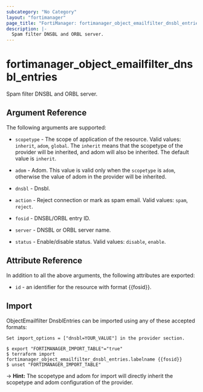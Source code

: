 ```yaml
---
subcategory: "No Category"
layout: "fortimanager"
page_title: "FortiManager: fortimanager_object_emailfilter_dnsbl_entries"
description: |-
  Spam filter DNSBL and ORBL server.
---
```


# fortimanager_object_emailfilter_dnsbl_entries
Spam filter DNSBL and ORBL server.

## Argument Reference


The following arguments are supported:

* `scopetype` - The scope of application of the resource. Valid values: `inherit`, `adom`, `global`. The `inherit` means that the scopetype of the provider will be inherited, and adom will also be inherited. The default value is `inherit`.
* `adom` - Adom. This value is valid only when the `scopetype` is `adom`, otherwise the value of adom in the provider will be inherited.
* `dnsbl` - Dnsbl.

* `action` - Reject connection or mark as spam email. Valid values: `spam`, `reject`.

* `fosid` - DNSBL/ORBL entry ID.
* `server` - DNSBL or ORBL server name.
* `status` - Enable/disable status. Valid values: `disable`, `enable`.



## Attribute Reference

In addition to all the above arguments, the following attributes are exported:
* `id` - an identifier for the resource with format {{fosid}}.

## Import

ObjectEmailfilter DnsblEntries can be imported using any of these accepted formats:
```
Set import_options = ["dnsbl=YOUR_VALUE"] in the provider section.

$ export "FORTIMANAGER_IMPORT_TABLE"="true"
$ terraform import fortimanager_object_emailfilter_dnsbl_entries.labelname {{fosid}}
$ unset "FORTIMANAGER_IMPORT_TABLE"
```
-> **Hint:** The scopetype and adom for import will directly inherit the scopetype and adom configuration of the provider.
